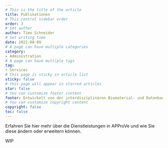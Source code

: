 ```yaml
---
# This is the title of the article
title: Publikationen
# This control sidebar order
order: 3
# Set author
author: Timo Schneider
# Set writing time
date: 2022-08-09
# A page can have multiple categories
category:
- Administration
# A page can have multiple tags
tag:
- Services
# this page is sticky in article list
sticky: false
# this page will appear in starred articles
star: false
# You can customize footer content
footer: Entwickelt von der interdisziplinären Biomaterial- und Datenbank Frankfurt (iBDF)
# You can customize copyright content
copyright: false
toc: false
---
```


Erfahren Sie hier mehr über die Dienstleistungen in APProVe und wie Sie diese ändern oder erweitern können.

<!-- more -->

WIP
